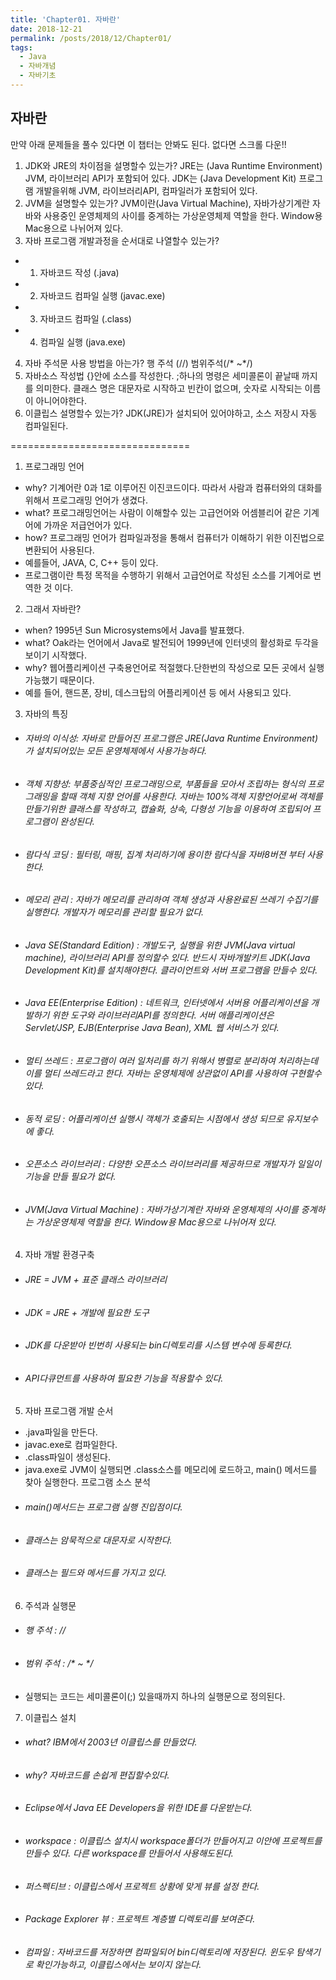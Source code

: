 ```yaml
---
title: 'Chapter01. 자바란'
date: 2018-12-21
permalink: /posts/2018/12/Chapter01/
tags:
  - Java
  - 자바개념
  - 자바기초
---
```


## 자바란 
만약 아래 문제들을 풀수 있다면 이 챕터는 안봐도 된다. 없다면 스크롤 다운!!
1. JDK와 JRE의 차이점을 설명할수 있는가?
JRE는 (Java Runtime Environment) JVM, 라이브러리 API가 포함되어 있다.
JDK는 (Java Development Kit) 프로그램 개발을위해 JVM, 라이브러리API, 컴파일러가 포함되어 있다. 
2. JVM을 설명할수 있는가?
JVM이란(Java Virtual Machine), 자바가상기계란 자바와 사용중인 운영체제의 사이를 중계하는 가상운영체제 역할을 한다. Window용 Mac용으로 나뉘어져 있다. 
3. 자바 프로그램 개발과정을 순서대로 나열할수 있는가?
 - 1. 자바코드 작성 (.java)
 - 2. 자바코드 컴파일 실행 (javac.exe)
 - 3. 자바코드 컴파일 (.class)
 - 4. 컴파일 실행 (java.exe)
4. 자바 주석문 사용 방법을 아는가?
행 주석 (//)
범위주석(/* ~*/)
5. 자바소스 작성법
{}안에 소스를 작성한다.
;하나의 명령은 세미콜론이 끝날때 까지를 의미한다.
클래스 명은 대문자로 시작하고 빈칸이 없으며, 숫자로 시작되는 이름이 아니어야한다. 
6. 이클립스 설명할수 있는가?
JDK(JRE)가 설치되어 있어야하고, 소스 저장시 자동 컴파일된다. 

===============================

1. 프로그래밍 언어
- why? 기계어란 0과 1로 이루어진 이진코드이다. 따라서 사람과 컴퓨터와의 대화를 위해서 프로그래밍 언어가 생겼다.
- what? 프로그래밍언어는 사람이 이해할수 있는 고급언어와 어셈블리어 같은 기계어에 가까운 저급언어가 있다. 
- how? 프로그래밍 언어가 컴파일과정을 통해서 컴퓨터가 이해하기 위한 이진법으로 변환되어 사용된다.
- 예를들어, JAVA, C, C++ 등이 있다. 
- 프로그램이란 특정 목적을 수행하기 위해서 고급언어로 작성된 소스를 기계어로 번역한 것 이다.
2. 그래서 자바란?
- when? 1995년 Sun Microsystems에서 Java를 발표했다. 
- what? Oak라는 언어에서 Java로 발전되어 1999년에 인터넷의 활성화로 두각을 보이기 시작했다.
- why? 웹어플리케이션 구축용언어로 적절했다.단한번의 작성으로 모든 곳에서 실행 가능했기 때문이다. 
- 예를 들어, 핸드폰, 장비, 데스크탑의 어플리케이션 등 에서 사용되고 있다. 

3. 자바의 특징
- ###### 자바의 이식성: 자바로 만들어진 프로그램은 JRE(Java Runtime Environment)가 설치되어있는 모든 운영체제에서 사용가능하다. 
- ###### 객체 지향성: 부품중심적인 프로그래밍으로, 부품들을 모아서 조립하는 형식의 프로그래밍을 할때 객체 지향 언어를 사용한다. 자바는 100%객체 지향언어로써 객체를 만들기위한 클래스를 작성하고, 캡슐화, 상속, 다형성 기능을 이용하여 조립되어 프로그램이 완성된다.
- ###### 람다식 코딩 : 필터링, 매핑, 집계 처리하기에 용이한 람다식을 자바8버젼 부터 사용한다. 
- ###### 메모리 관리 : 자바가 메모리를 관리하여 객체 생성과 사용완료된 쓰레기 수집기를 실행한다. 개발자가 메모리를 관리할 필요가 없다. 
- ###### Java SE(Standard Edition) : 개발도구, 실행을 위한 JVM(Java virtual machine), 라이브러리 API를 정의할수 있다. 반드시 자바개발키트 JDK(Java Development Kit)를 설치해야한다. 클라이언트와 서버 프로그램을 만들수 있다. 
- ###### Java EE(Enterprise Edition) : 네트워크, 인터넷에서 서버용 어플리케이션을 개발하기 위한 도구와 라이브러리API를 정의한다. 서버 애플리케이션은 Servlet/JSP, EJB(Enterprise Java Bean), XML 웹 서비스가 있다. 
- ###### 멀티 쓰레드 : 프로그램이 여러 일처리를 하기 위해서 병렬로 분리하여 처리하는데 이를 멀티 쓰레드라고 한다. 자바는 운영체제에 상관없이 API를 사용하여 구현할수 있다.
- ###### 동적 로딩 : 어플리케이션 실행시 객체가 호출되는 시점에서 생성 되므로 유지보수에 좋다. 
- ###### 오픈소스 라이브러리 : 다양한 오픈소스 라이브러리를 제공하므로 개발자가 일일이 기능을 만들 필요가 없다. 
- ###### JVM(Java Virtual Machine) : 자바가상기계란 자바와 운영체제의 사이를 중계하는 가상운영체제 역할을 한다. Window용 Mac용으로 나뉘어져 있다. 

4. 자바 개발 환경구축
- ###### JRE = JVM + 표준 클래스 라이브러리
- ###### JDK = JRE + 개발에 필요한 도구 
- ###### JDK를 다운받아 빈번히 사용되는 bin디렉토리를 시스템 변수에 등록한다.
- ###### API다큐먼트를 사용하여 필요한 기능을 적용할수 있다.

5. 자바 프로그램 개발 순서
  - .java파일을 만든다. 
  - javac.exe로 컴파일한다.
  - .class파일이 생성된다.  
  - java.exe로 JVM이 실행되면 .class소스를 메모리에 로드하고, main() 메서드를 찾아 실행한다. 
    프로그램 소스 분석
  - ###### main()메서드는 프로그램 실행 진입점이다. 
  - ###### 클래스는 암묵적으로 대문자로 시작한다.
  - ###### 클래스는 필드와 메서드를 가지고 있다. 

6. 주석과 실행문
- ###### 행 주석 : //
- ###### 범위 주석 : /* ~ */
- 실행되는 코드는 세미콜론이(;) 있을때까지 하나의 실행문으로 정의된다.

7. 이클립스 설치
- ###### what? IBM에서 2003년 이클립스를 만들었다.
- ###### why? 자바코드를 손쉽게 편집할수있다.
- ###### Eclipse에서 Java EE Developers을 위한 IDE를 다운받는다.
- ###### workspace : 이클립스 설치시 workspace폴더가 만들어지고 이안에 프로젝트를 만들수 있다. 다른 workspace를 만들어서 사용해도된다.
- ###### 퍼스펙티브 : 이클립스에서 프로젝트 상황에 맞게 뷰를 설정 한다.
- ###### Package Explorer 뷰 : 프로젝트 계층별 디렉토리를 보여준다.
- ###### 컴파일 : 자바코드를 저장하면 컴파일되어 bin디렉토리에 저장된다. 윈도우 탐색기로 확인가능하고, 이클립스에서는 보이지 않는다.


